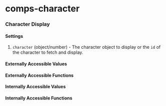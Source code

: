 # comps-character

### Character Display


#### Settings

1. `character` (object/number) - The character object to display or the `id` of the character to fetch and display.


#### Externally Accessible Values



#### Externally Accessible Functions



#### Internally Accessible Values



#### Internally Accessible Functions


